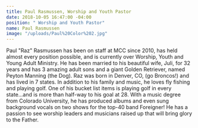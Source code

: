 ```yaml
---
title: Paul Rasmussen, Worship and Youth Pastor
date: 2018-10-05 16:47:00 -04:00
position: " Worship and Youth Pastor"
name: Paul Rasmussen
image: "/uploads/Paul%20Color%202.jpg"
---
```


Paul "Raz" Rasmussen has been on staff at MCC since 2010, has held almost every position possible, and is currently over Worship, Youth and Young Adult Ministry. He has been married to his beautiful wife, Juli, for 32 years and has 3 amazing adult sons and a giant Golden Retriever, named Peyton Manning (the Dog). Raz was born in Denver, CO, (go Broncos!) and has lived in 7 states. In addition to his family and music, he loves fly fishing and playing golf. One of his bucket list items is playing golf in every state...and is more than half-way to his goal at 28. With a music degree from Colorado University, he has produced albums and even sung background vocals on two shows for the top-40 band Foreigner! He has a passion to see worship leaders and musicians raised up that will bring glory to the Father.
